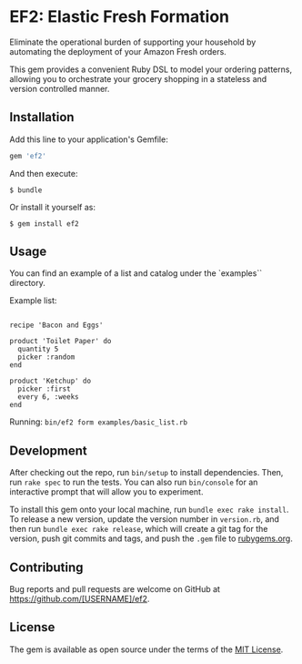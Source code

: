 # EF2: Elastic Fresh Formation

Eliminate the operational burden of supporting your household by automating the deployment
of your Amazon Fresh orders.

This gem provides a convenient Ruby DSL to model your ordering patterns, allowing you to
orchestrate your grocery shopping in a stateless and version controlled manner.

## Installation

Add this line to your application's Gemfile:

```ruby
gem 'ef2'
```

And then execute:

    $ bundle

Or install it yourself as:

    $ gem install ef2

## Usage

You can find an example of a list and catalog under the `examples`` directory.

Example list:

```

recipe 'Bacon and Eggs'

product 'Toilet Paper' do
  quantity 5
  picker :random
end

product 'Ketchup' do
  picker :first
  every 6, :weeks
end
```

Running: `bin/ef2 form examples/basic_list.rb`

## Development

After checking out the repo, run `bin/setup` to install dependencies. Then, run `rake spec` to run the tests. You can also run `bin/console` for an interactive prompt that will allow you to experiment.

To install this gem onto your local machine, run `bundle exec rake install`. To release a new version, update the version number in `version.rb`, and then run `bundle exec rake release`, which will create a git tag for the version, push git commits and tags, and push the `.gem` file to [rubygems.org](https://rubygems.org).

## Contributing

Bug reports and pull requests are welcome on GitHub at https://github.com/[USERNAME]/ef2.


## License

The gem is available as open source under the terms of the [MIT License](http://opensource.org/licenses/MIT).

